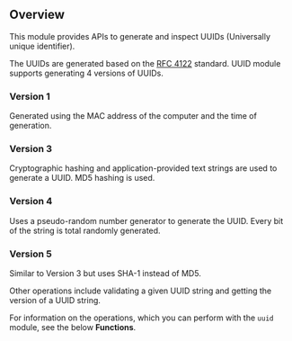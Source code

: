 ## Overview

This module provides APIs to generate and inspect UUIDs (Universally unique identifier).

The UUIDs are generated based on the [RFC 4122](https://www.rfc-editor.org/rfc/rfc4122.html) standard. UUID module supports generating 4 versions of UUIDs.

### Version 1

Generated using the MAC address of the computer and the time of generation.

### Version 3

Cryptographic hashing and application-provided text strings are used to generate a UUID. MD5 hashing is used.

### Version 4

Uses a pseudo-random number generator to generate the UUID. Every bit of the string is total randomly generated.

### Version 5

Similar to Version 3 but uses SHA-1 instead of MD5.

Other operations include validating a given UUID string and getting the version of a UUID string.

For information on the operations, which you can perform with the `uuid` module, see the below **Functions**.
